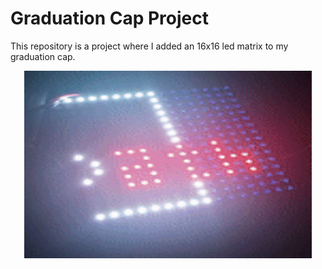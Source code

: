 # Graduation Cap Project
This repository is a project where I added an 16x16 led matrix to my graduation cap.


<p align="center">
  <img width="460" height="300" src="references/demos/demo_gif.gif">
</p>

